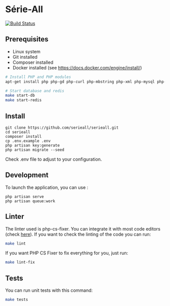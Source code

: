 # Série-All

[![Build Status](https://serieall.semaphoreci.com/badges/serieall/branches/master.svg)](https://serieall.semaphoreci.com/projects/serieall)

## Prerequisites

- Linux system
- Git installed
- Composer installed
- Docker installed (see https://docs.docker.com/engine/install/)

```bash
# Install PHP and PHP modules
apt-get install php php-gd php-curl php-mbstring php-xml php-mysql php-bcmath php-apcu-bc composer

# Start database and redis
make start-db
make start-redis
```

## Install
```
git clone https://github.com/serieall/serieall.git
cd serieall
composer install
cp .env.example .env
php artisan key:generate
php artisan migrate --seed
```

Check .env file to adjust to your configuration.

## Development

To launch the application, you can use : 
```
php artisan serve
php artisan queue:work
```

## Linter

The linter used is php-cs-fixer. You can integrate it with most code editors (check [here](https://github.com/FriendsOfPHP/PHP-CS-Fixer)).
If you want to check the linting of the code you can run:
```bash
make lint
```

If you want PHP CS Fixer to fix everything for you, just run:
```bash
make lint-fix
```

## Tests

You can run unit tests with this command:
```bash
make tests
```